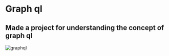 # Graph ql

## Made a project for understanding the concept of graph ql


![graphql](https://github.com/nitin7213/GraphQl/assets/155103864/7c373a12-da4c-4d47-aaa4-db2119ddeab3)
